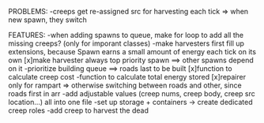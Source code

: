 PROBLEMS:
-creeps get re-assigned src for harvesting each tick => when new spawn, they switch

FEATURES:
-when adding spawns to queue, make for loop to add all the missing creeps? (only for imporant classes)
-make harvesters first fill up extensions, because Spawn earns a small amount of energy each tick on its own
[x]make harvester always top priority spawn ==> other spawns depend on it
-prioritize building queue ==> roads last to be built
[x]function to calculate creep cost
-function to calculate total energy stored
[x]repairer only for rampart => otherwise switching between roads and other, since roads first in arr
-add adjustable values (creep nums, creep body, creep src location...) all into one file
-set up storage + containers -> create dedicated creep roles
-add creep to harvest the dead